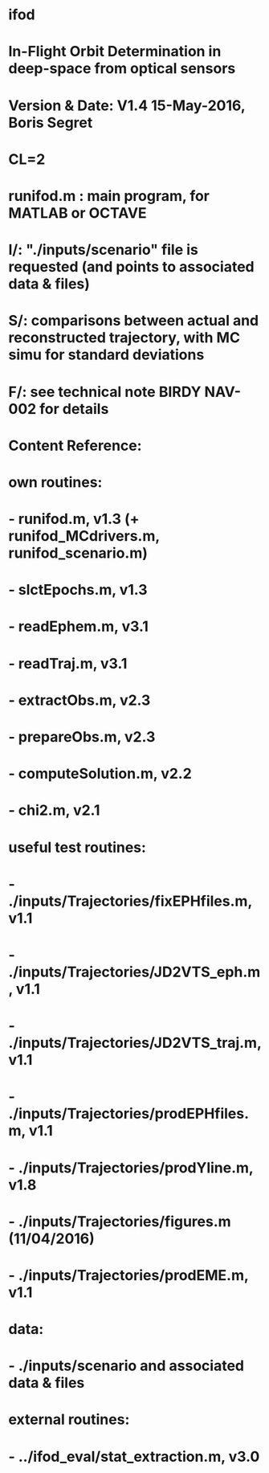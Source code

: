 # ifod
# In-Flight Orbit Determination in deep-space from optical sensors
# Version & Date:   V1.4 15-May-2016, Boris Segret
# CL=2
#
# runifod.m : main program, for MATLAB or OCTAVE
# I/: "./inputs/scenario" file is requested (and points to associated data & files)
# S/: comparisons between actual and reconstructed trajectory, with MC simu for standard deviations
# F/: see technical note BIRDY NAV-002 for details

# Content Reference:
# own routines:
# - runifod.m, v1.3 (+ runifod_MCdrivers.m, runifod_scenario.m)
# - slctEpochs.m, v1.3
# - readEphem.m, v3.1
# - readTraj.m, v3.1
# - extractObs.m, v2.3
# - prepareObs.m, v2.3
# - computeSolution.m, v2.2
# - chi2.m, v2.1
# useful test routines:
# - ./inputs/Trajectories/fixEPHfiles.m, v1.1
# - ./inputs/Trajectories/JD2VTS_eph.m, v1.1
# - ./inputs/Trajectories/JD2VTS_traj.m, v1.1
# - ./inputs/Trajectories/prodEPHfiles.m, v1.1
# - ./inputs/Trajectories/prodYline.m, v1.8
# - ./inputs/Trajectories/figures.m (11/04/2016)
# - ./inputs/Trajectories/prodEME.m, v1.1
# data:
# - ./inputs/scenario and associated data & files
# external routines:
# - ../ifod_eval/stat_extraction.m, v3.0
